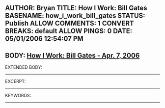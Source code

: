 AUTHOR: Bryan
TITLE: How I Work: Bill Gates
BASENAME: how_i_work_bill_gates
STATUS: Publish
ALLOW COMMENTS: 1
CONVERT BREAKS: __default__
ALLOW PINGS: 0
DATE: 05/01/2006 12:54:07 PM
-----
BODY:
<a title="How I Work: Bill Gates - Apr.  7, 2006" href="http://money.cnn.com/2006/03/30/news/newsmakers/gates_howiwork_fortune/">How I Work: Bill Gates - Apr.  7, 2006</a>
-----
EXTENDED BODY:

-----
EXCERPT:

-----
KEYWORDS:

-----


